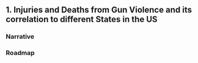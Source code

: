 ## **1. Injuries and Deaths from Gun Violence and its correlation to different States in the US**

### Narrative

### Roadmap
